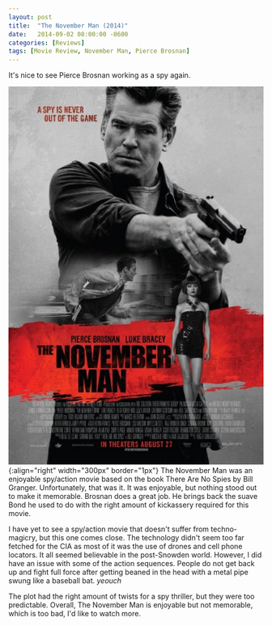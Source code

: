 ```yaml
---
layout: post
title:  "The November Man (2014)"
date:   2014-09-02 08:00:00 -0600
categories: [Reviews]
tags: [Movie Review, November Man, Pierce Brosnan]
---
```


It's nice to see Pierce Brosnan working as a spy again.

![pic](/assets/2014/09/the_november_man_poster.jpg){:align="right" width="300px" border="1px"} The November Man was an enjoyable spy/action movie based on the book There Are No Spies by Bill Granger. Unfortunately, that was it. It was enjoyable, but nothing stood out to make it memorable. Brosnan does a great job. He brings back the suave Bond he used to do with the right amount of kickassery required for this movie.

I have yet to see a spy/action movie that doesn't suffer from techno-magicry, but this one comes close. The technology didn't seem too far fetched for the CIA as most of it was the use of drones and cell phone locators. It all seemed believable in the post-Snowden world. However, I did have an issue with some of the action sequences. People do not get back up and fight full force after getting beaned in the head with a metal pipe swung like a baseball bat. *yeouch*

The plot had the right amount of twists for a spy thriller, but they were too predictable. Overall, The November Man is enjoyable but not memorable, which is too bad, I'd like to watch more.
